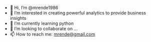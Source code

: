 - 👋 Hi, I’m @mrende1986
- 👀 I’m interested in creating powerful analytics to provide business insights
- 🌱 I’m currently learning python
- 💞️ I’m looking to collaborate on ...
- 📫 How to reach me: mrende@gmail.com

<!---
mrende1986/mrende1986 is a ✨ special ✨ repository because its `README.md` (this file) appears on your GitHub profile.
You can click the Preview link to take a look at your changes.
--->
